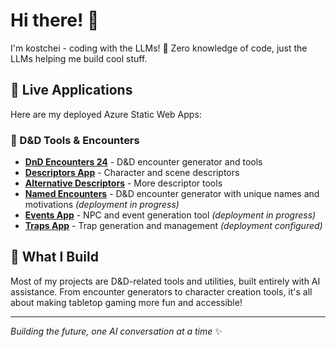 # Hi there! 👋

I'm kostchei - coding with the LLMs! 🤖 Zero knowledge of code, just the LLMs helping me build cool stuff.

## 🚀 Live Applications

Here are my deployed Azure Static Web Apps:

### 🎲 D&D Tools & Encounters
- **[DnD Encounters 24](https://green-mud-0d844ea00.azurestaticapps.net)** - D&D encounter generator and tools
- **[Descriptors App](https://blue-mushroom-06e8ed300.azurestaticapps.net)** - Character and scene descriptors
- **[Alternative Descriptors](https://happy-island-044244700.azurestaticapps.net)** - More descriptor tools
- **[Named Encounters](https://github.com/kostchei/named-encounters)** - D&D encounter generator with unique names and motivations *(deployment in progress)*
- **[Events App](https://github.com/kostchei/events-app)** - NPC and event generation tool *(deployment in progress)*
- **[Traps App](https://github.com/kostchei/traps-app)** - Trap generation and management *(deployment configured)*

## 🎯 What I Build

Most of my projects are D&D-related tools and utilities, built entirely with AI assistance. From encounter generators to character creation tools, it's all about making tabletop gaming more fun and accessible!

---

*Building the future, one AI conversation at a time* ✨